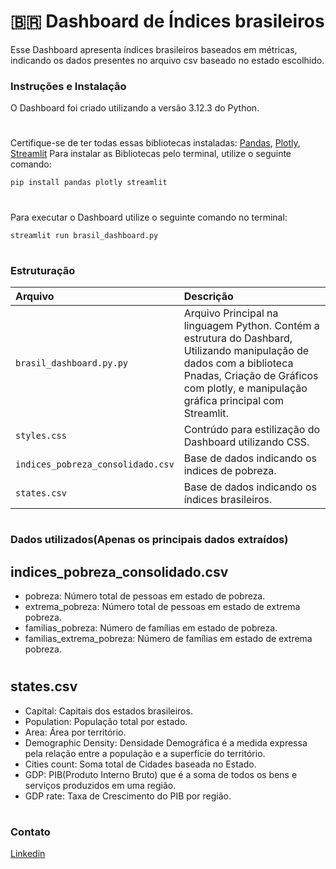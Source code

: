 # 🇧🇷 Dashboard de Índices brasileiros
Esse Dashboard apresenta índices brasileiros baseados em métricas, indicando os dados presentes no arquivo csv baseado no estado escolhido.

### Instruções e Instalação
O Dashboard foi criado utilizando a versão 3.12.3 do Python.
#
Certifique-se de ter todas essas bibliotecas instaladas:
[Pandas](https://pandas.pydata.org/), 
[Plotly](https://plotly.com/graphing-libraries/), 
[Streamlit](https://streamlit.io/)
Para instalar as Bibliotecas pelo terminal, utilize o seguinte comando:
```
pip install pandas plotly streamlit
```
#
Para executar o Dashboard utilize o seguinte comando no terminal:
```
streamlit run brasil_dashboard.py
```
#
### Estruturação
| Arquivo   | Descrição |
| :-------- | :------- |
| `brasil_dashboard.py.py`  | Arquivo Principal na linguagem Python. Contém a estrutura do Dashbard, Utilizando manipulação de dados com a biblioteca Pnadas, Criação de Gráficos com plotly, e manipulação gráfica principal com Streamlit.    |
| `styles.css` | Contrúdo para estilização do Dashboard utilizando CSS. |
| `indices_pobreza_consolidado.csv`   | Base de dados indicando os indices de pobreza.   |
| `states.csv`   | Base de dados indicando os índices brasileiros.   |
#
### Dados utilizados(Apenas os principais dados extraídos)
## indices_pobreza_consolidado.csv
* pobreza: Número total de pessoas em estado de pobreza.
* extrema_pobreza: Número total de pessoas em estado de extrema pobreza.
* familias_pobreza: Número de famílias em estado de pobreza.
* familias_extrema_pobreza: Número de famílias em estado de extrema pobreza.
#
## states.csv
* Capital: Capitais dos estados brasileiros.                
* Population: População total por estado.            
* Area: Área por território.
* Demographic Density: Densidade Demográfica é a medida expressa pela relação entre a população e a superfície do território.
* Cities count: Soma total de Cidades baseada no Estado.         
* GDP: PIB(Produto Interno Bruto) que é a soma de todos os bens e serviços produzidos em uma região.                
* GDP rate: Taxa de Crescimento do PIB por região.
#
### Contato
[Linkedin](https://www.linkedin.com/in/miguel-santos-17b931259/)

